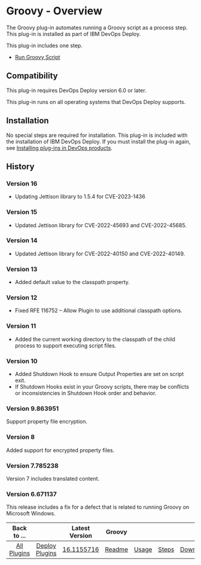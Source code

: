 
# Groovy - Overview

The Groovy plug-in automates running a Groovy script as a process step. This plug-in is installed as part of IBM DevOps Deploy.

This plug-in includes one step.

* [Run Groovy Script](#run_groovy_script)

## Compatibility

This plug-in requires DevOps Deploy version 6.0 or later.

This plug-in runs on all operating systems that DevOps Deploy supports.

## Installation

No special steps are required for installation. This plug-in is included with the installation of IBM DevOps Deploy. If you must install the plug-in again, see [Installing plug-ins in DevOps products](https://community.ibm.com/community/user/wasdevops/blogs/laurel-dickson-bull1/2022/06/13/install-plugins).

## History

### Version 16

* Updating Jettison library to 1.5.4 for CVE-2023-1436

### Version 15

* Updated Jettison library for CVE-2022-45693 and CVE-2022-45685.
 
### Version 14

* Updated Jettison library for CVE-2022-40150 and CVE-2022-40149.

### Version 13

* Added default value to the classpath property.
 
### Version 12

* Fixed RFE 116752 – Allow Plugin to use additional classpath options.

### Version 11

* Added the current working directory to the classpath of the child process to support executing script files.

### Version 10

* Added Shutdown Hook to ensure Output Properties are set on script exit.
* If Shutdown Hooks exist in your Groovy scripts, there may be conflicts or inconsistencies in Shutdown Hook order and behavior.

### Version 9.863951

Support property file encryption.

### Version 8

Added support for encrypted property files.

### Version 7.785238

Version 7 includes translated content.

### Version 6.671137

This release includes a fix for a defect that is related to running Groovy on Microsoft Windows.


|Back to ...||Latest Version|Groovy ||||
| :---: | :---: | :---: | :---: | :---: | :---: | :---: |
|[All Plugins](../../index.md)|[Deploy Plugins](../README.md)|[16.1155716](https://raw.githubusercontent.com/UrbanCode/IBM-UCD-PLUGINS/main/files/Groovy/ucd-Groovy-16.1155716.zip)|[Readme](README.md)|[Usage](usage.md)|[Steps](steps.md)|[Downloads](downloads.md)|
